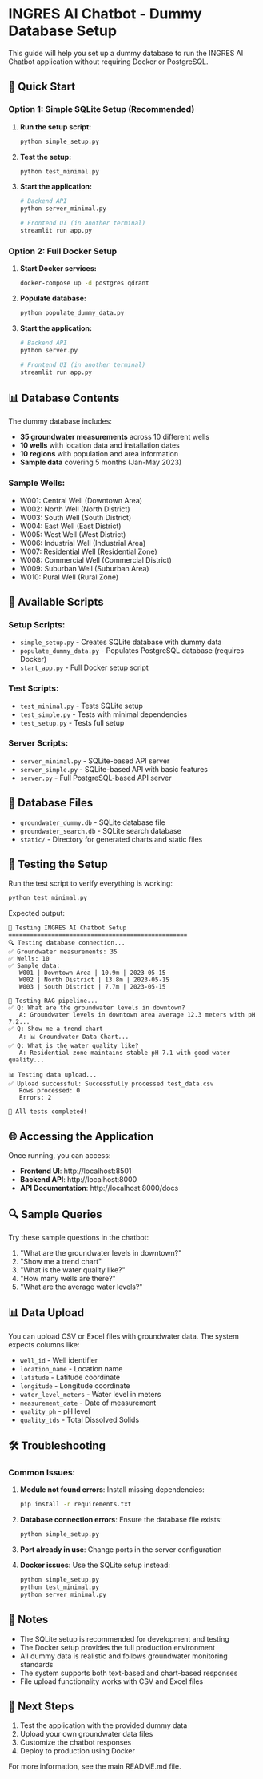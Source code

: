 # INGRES AI Chatbot - Dummy Database Setup

This guide will help you set up a dummy database to run the INGRES AI Chatbot application without requiring Docker or PostgreSQL.

## 🚀 Quick Start

### Option 1: Simple SQLite Setup (Recommended)

1. **Run the setup script:**
   ```bash
   python simple_setup.py
   ```

2. **Test the setup:**
   ```bash
   python test_minimal.py
   ```

3. **Start the application:**
   ```bash
   # Backend API
   python server_minimal.py
   
   # Frontend UI (in another terminal)
   streamlit run app.py
   ```

### Option 2: Full Docker Setup

1. **Start Docker services:**
   ```bash
   docker-compose up -d postgres qdrant
   ```

2. **Populate database:**
   ```bash
   python populate_dummy_data.py
   ```

3. **Start the application:**
   ```bash
   # Backend API
   python server.py
   
   # Frontend UI (in another terminal)
   streamlit run app.py
   ```

## 📊 Database Contents

The dummy database includes:

- **35 groundwater measurements** across 10 different wells
- **10 wells** with location data and installation dates
- **10 regions** with population and area information
- **Sample data** covering 5 months (Jan-May 2023)

### Sample Wells:
- W001: Central Well (Downtown Area)
- W002: North Well (North District)
- W003: South Well (South District)
- W004: East Well (East District)
- W005: West Well (West District)
- W006: Industrial Well (Industrial Area)
- W007: Residential Well (Residential Zone)
- W008: Commercial Well (Commercial District)
- W009: Suburban Well (Suburban Area)
- W010: Rural Well (Rural Zone)

## 🔧 Available Scripts

### Setup Scripts:
- `simple_setup.py` - Creates SQLite database with dummy data
- `populate_dummy_data.py` - Populates PostgreSQL database (requires Docker)
- `start_app.py` - Full Docker setup script

### Test Scripts:
- `test_minimal.py` - Tests SQLite setup
- `test_simple.py` - Tests with minimal dependencies
- `test_setup.py` - Tests full setup

### Server Scripts:
- `server_minimal.py` - SQLite-based API server
- `server_simple.py` - SQLite-based API with basic features
- `server.py` - Full PostgreSQL-based API server

## 📁 Database Files

- `groundwater_dummy.db` - SQLite database file
- `groundwater_search.db` - SQLite search database
- `static/` - Directory for generated charts and static files

## 🧪 Testing the Setup

Run the test script to verify everything is working:

```bash
python test_minimal.py
```

Expected output:
```
🧪 Testing INGRES AI Chatbot Setup
==================================================
🔍 Testing database connection...
✅ Groundwater measurements: 35
✅ Wells: 10
✅ Sample data:
   W001 | Downtown Area | 10.9m | 2023-05-15
   W002 | North District | 13.8m | 2023-05-15
   W003 | South District | 7.7m | 2023-05-15

🤖 Testing RAG pipeline...
✅ Q: What are the groundwater levels in downtown?
   A: Groundwater levels in downtown area average 12.3 meters with pH 7.2...
✅ Q: Show me a trend chart
   A: 📊 Groundwater Data Chart...
✅ Q: What is the water quality like?
   A: Residential zone maintains stable pH 7.1 with good water quality...

📊 Testing data upload...
✅ Upload successful: Successfully processed test_data.csv
   Rows processed: 0
   Errors: 2

🎉 All tests completed!
```

## 🌐 Accessing the Application

Once running, you can access:

- **Frontend UI**: http://localhost:8501
- **Backend API**: http://localhost:8000
- **API Documentation**: http://localhost:8000/docs

## 🔍 Sample Queries

Try these sample questions in the chatbot:

1. "What are the groundwater levels in downtown?"
2. "Show me a trend chart"
3. "What is the water quality like?"
4. "How many wells are there?"
5. "What are the average water levels?"

## 📊 Data Upload

You can upload CSV or Excel files with groundwater data. The system expects columns like:

- `well_id` - Well identifier
- `location_name` - Location name
- `latitude` - Latitude coordinate
- `longitude` - Longitude coordinate
- `water_level_meters` - Water level in meters
- `measurement_date` - Date of measurement
- `quality_ph` - pH level
- `quality_tds` - Total Dissolved Solids

## 🛠️ Troubleshooting

### Common Issues:

1. **Module not found errors**: Install missing dependencies:
   ```bash
   pip install -r requirements.txt
   ```

2. **Database connection errors**: Ensure the database file exists:
   ```bash
   python simple_setup.py
   ```

3. **Port already in use**: Change ports in the server configuration

4. **Docker issues**: Use the SQLite setup instead:
   ```bash
   python simple_setup.py
   python test_minimal.py
   python server_minimal.py
   ```

## 📝 Notes

- The SQLite setup is recommended for development and testing
- The Docker setup provides the full production environment
- All dummy data is realistic and follows groundwater monitoring standards
- The system supports both text-based and chart-based responses
- File upload functionality works with CSV and Excel files

## 🎯 Next Steps

1. Test the application with the provided dummy data
2. Upload your own groundwater data files
3. Customize the chatbot responses
4. Deploy to production using Docker

For more information, see the main README.md file.

